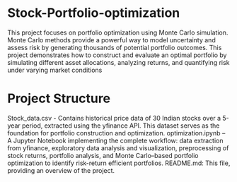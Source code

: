 # Stock-Portfolio-optimization
This project focuses on portfolio optimization using Monte Carlo simulation. Monte Carlo methods provide a powerful way to model uncertainty and assess risk by generating thousands of potential portfolio outcomes. This project demonstrates how to construct and evaluate an optimal portfolio by simulating different asset allocations, analyzing returns, and quantifying risk under varying market conditions


# Project Structure
Stock_data.csv - Contains historical price data of 30 Indian stocks over a 5-year period, extracted using the yfinance API. This dataset serves as the foundation for portfolio construction and optimization.
optimization.ipynb – A Jupyter Notebook implementing the complete workflow: data extraction from yfinance, exploratory data analysis and visualization, preprocessing of stock returns, portfolio analysis, and Monte Carlo–based portfolio optimization to identify risk-return efficient portfolios.
README.md: This file, providing an overview of the project.


